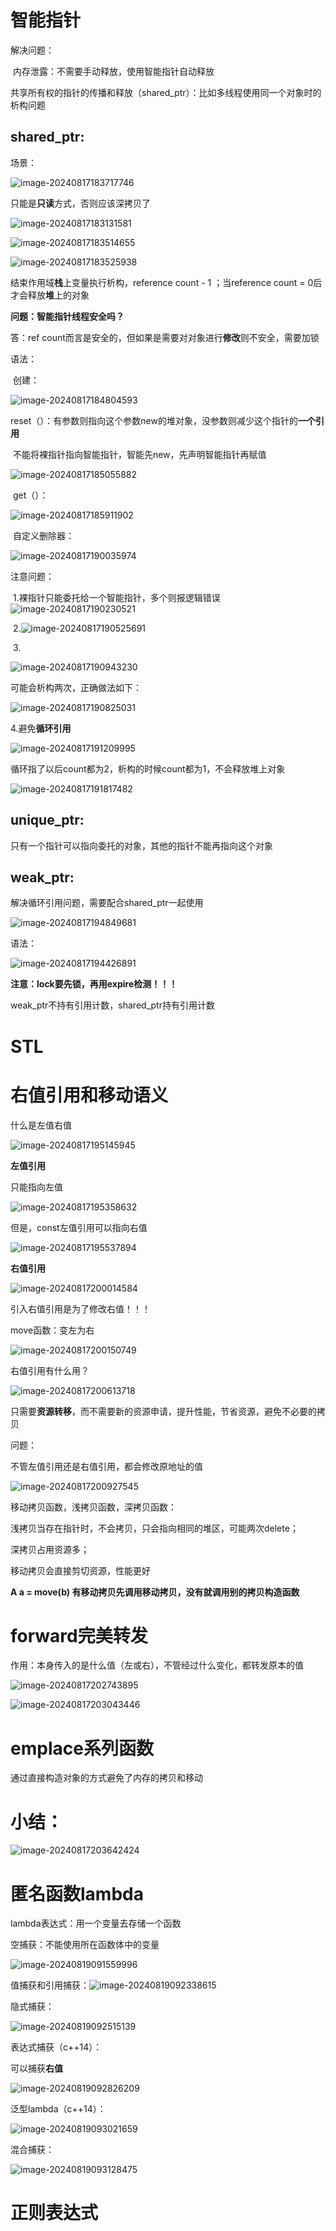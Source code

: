 





# 智能指针

解决问题：

​	内存泄露：不需要手动释放，使用智能指针自动释放

​	共享所有权的指针的传播和释放（shared_ptr）：比如多线程使用同一个对象时的析构问题

## shared_ptr:

场景：

![image-20240817183717746](C:\Users\qhr\AppData\Roaming\Typora\typora-user-images\image-20240817183717746.png)

只能是**只读**方式，否则应该深拷贝了

![image-20240817183131581](C:\Users\qhr\AppData\Roaming\Typora\typora-user-images\image-20240817183131581.png)

![image-20240817183514655](C:\Users\qhr\AppData\Roaming\Typora\typora-user-images\image-20240817183514655.png)



![image-20240817183525938](C:\Users\qhr\AppData\Roaming\Typora\typora-user-images\image-20240817183525938.png)



结束作用域**栈**上变量执行析构，reference count  - 1 ；当reference count = 0后才会释放**堆**上的对象

**问题：智能指针线程安全吗？**

答：ref count而言是安全的，但如果是需要对对象进行**修改**则不安全，需要加锁



语法：

​	创建：

![image-20240817184804593](C:\Users\qhr\AppData\Roaming\Typora\typora-user-images\image-20240817184804593.png)



​	reset（）：有参数则指向这个参数new的堆对象，没参数则减少这个指针的**一个引用**

​	不能将裸指针指向智能指针，智能先new，先声明智能指针再赋值

![image-20240817185055882](C:\Users\qhr\AppData\Roaming\Typora\typora-user-images\image-20240817185055882.png)

​	get（）：

![image-20240817185911902](C:\Users\qhr\AppData\Roaming\Typora\typora-user-images\image-20240817185911902.png)

​	自定义删除器：

![image-20240817190035974](C:\Users\qhr\AppData\Roaming\Typora\typora-user-images\image-20240817190035974.png)



注意问题：

​	1.裸指针只能委托给一个智能指针，多个则报逻辑错误![image-20240817190230521](C:\Users\qhr\AppData\Roaming\Typora\typora-user-images\image-20240817190230521.png)

​	2.![image-20240817190525691](C:\Users\qhr\AppData\Roaming\Typora\typora-user-images\image-20240817190525691.png)

​	3.

![image-20240817190943230](C:\Users\qhr\AppData\Roaming\Typora\typora-user-images\image-20240817190943230.png)



可能会析构两次，正确做法如下：

![image-20240817190825031](C:\Users\qhr\AppData\Roaming\Typora\typora-user-images\image-20240817190825031.png)



4.避免**循环引用**

![image-20240817191209995](C:\Users\qhr\AppData\Roaming\Typora\typora-user-images\image-20240817191209995.png)

  循环指了以后count都为2，析构的时候count都为1，不会释放堆上对象

![image-20240817191817482](C:\Users\qhr\AppData\Roaming\Typora\typora-user-images\image-20240817191817482.png)





## unique_ptr:

只有一个指针可以指向委托的对象，其他的指针不能再指向这个对象



## weak_ptr:

解决循环引用问题，需要配合shared_ptr一起使用

![image-20240817194849681](C:\Users\qhr\AppData\Roaming\Typora\typora-user-images\image-20240817194849681.png)





语法：

![image-20240817194426891](C:\Users\qhr\AppData\Roaming\Typora\typora-user-images\image-20240817194426891.png)



**注意：lock要先锁，再用expire检测！！！**

weak_ptr不持有引用计数，shared_ptr持有引用计数



# STL

# 右值引用和移动语义

什么是左值右值

![image-20240817195145945](C:\Users\qhr\AppData\Roaming\Typora\typora-user-images\image-20240817195145945.png)

**左值引用**

只能指向左值

![image-20240817195358632](C:\Users\qhr\AppData\Roaming\Typora\typora-user-images\image-20240817195358632.png)

但是，const左值引用可以指向右值

![image-20240817195537894](C:\Users\qhr\AppData\Roaming\Typora\typora-user-images\image-20240817195537894.png)

**右值引用**

![image-20240817200014584](C:\Users\qhr\AppData\Roaming\Typora\typora-user-images\image-20240817200014584.png)

引入右值引用是为了修改右值！！！

move函数：变左为右

![image-20240817200150749](C:\Users\qhr\AppData\Roaming\Typora\typora-user-images\image-20240817200150749.png)

右值引用有什么用？

![image-20240817200613718](C:\Users\qhr\AppData\Roaming\Typora\typora-user-images\image-20240817200613718.png)

只需要**资源转移**，而不需要新的资源申请，提升性能，节省资源，避免不必要的拷贝



问题：

不管左值引用还是右值引用，都会修改原地址的值

![image-20240817200927545](C:\Users\qhr\AppData\Roaming\Typora\typora-user-images\image-20240817200927545.png)

移动拷贝函数，浅拷贝函数，深拷贝函数：

浅拷贝当存在指针时，不会拷贝，只会指向相同的堆区，可能两次delete；

深拷贝占用资源多；

移动拷贝会直接剪切资源，性能更好

 **A a = move(b) 有移动拷贝先调用移动拷贝，没有就调用别的拷贝构造函数**



# forward完美转发

作用：本身传入的是什么值（左或右），不管经过什么变化，都转发原本的值 

![image-20240817202743895](C:\Users\qhr\AppData\Roaming\Typora\typora-user-images\image-20240817202743895.png)

![image-20240817203043446](C:\Users\qhr\AppData\Roaming\Typora\typora-user-images\image-20240817203043446.png)



# emplace系列函数

通过直接构造对象的方式避免了内存的拷贝和移动



# 小结：

![image-20240817203642424](C:\Users\qhr\AppData\Roaming\Typora\typora-user-images\image-20240817203642424.png)



# 匿名函数lambda

lambda表达式：用一个变量去存储一个函数

空捕获：不能使用所在函数体中的变量

![image-20240819091559996](C:\Users\qhr\AppData\Roaming\Typora\typora-user-images\image-20240819091559996.png)

  值捕获和引用捕获：![image-20240819092338615](C:\Users\qhr\AppData\Roaming\Typora\typora-user-images\image-20240819092338615.png)

隐式捕获：

![image-20240819092515139](C:\Users\qhr\AppData\Roaming\Typora\typora-user-images\image-20240819092515139.png)

表达式捕获（c++14）：

可以捕获**右值**

![image-20240819092826209](C:\Users\qhr\AppData\Roaming\Typora\typora-user-images\image-20240819092826209.png)

泛型lambda（c++14）：

![image-20240819093021659](C:\Users\qhr\AppData\Roaming\Typora\typora-user-images\image-20240819093021659.png)



混合捕获：

![image-20240819093128475](C:\Users\qhr\AppData\Roaming\Typora\typora-user-images\image-20240819093128475.png)

# 正则表达式


